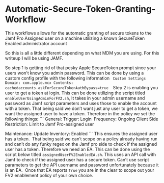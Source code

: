 # Automatic-Secure-Token-Granting-Workflow
This workflows allows for the automatic granting of secure tokens to the Jamf Pro Assigned user on a machine utilizing a known SecureToken Enabled administrator account

So this is all a little different depending on what MDM you are using. For this writeup I will be using JAMF.

So step 1 is getting rid of that pesky Apple SecureToken prompt since your users won't know you admin password. This can be done by using a custom config profile with the following information ```
Custom Settings 	Domain: com.apple.mcx
	Contents: cachedaccounts.askForSecureTokenAuthBypass=true ```  Step 2 is enabling you user to get a token at login. This can be done utilizing the script titled `enableUserUsingAdminForFV2.sh`, It takes in your admin username and password as Jamf script parameters and uses those to enable the account with a token. That being said we don’t want just any user to get a token, we want the assigned user to have a token. Therefore in the policy we set the following things: ``` General:
	Trigger: Login 	Frequency: Ongoing
	Client Side Restriction: Limit to Jamf Pro-assigned user

Maintenance:
	Update Inventory: Enabled ```
This ensures the assigned user has a token.  That being said we can’t scope on a policy already having run and can’t do any funky regex on the Jamf pro side to check if the assigned user has a token. Therefore we need an EA. This can be done using the script below titled `assignedUserFV2EnabledEA.sh`. This uses an API call with Jamf to check if the assigned user has a secure token. Can’t use script parameters to get the API username and password unfortunately because it is an EA.  Once that EA reports `True` you are in the clear to scope out your FV2 enablement policy of your own choice.

